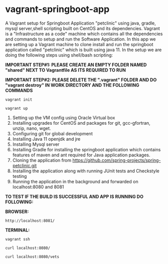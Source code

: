 # vagrant-springboot-app
A Vagrant setup for Springboot Application "petclinic" using java, gradle, mysql server,shell scripting built on CentOS and its dependencies.
Vagrant is a "Infrastructure as a code" machine which contains all the dependencies and commands to setup and run the Software Application. In this app we are setting up a Vagrant machine to clone install and run the springboot application called "petclinic" which is built using java 11. In the setup we are doing the following steps using shell/bash scripting:

<b>IMPORTANT STEP#1: PLEASE CREATE AN EMPTY FOLDER NAMED "shared" NEXT TO  Vagrantfile AS ITS REQUIRED TO RUN </b>

<b>IMPORTANT STEP#2: PLEASE DELETE THE ".vagrant" FOLDER AND DO "vagrant destroy" IN WORK DIRECTORY AND THE FOLLOWING COMMANDS</b>

<code>vagrant init</code>

<code>vagrant up</code>

  1) Setting up the VM config using Oracle Virtual box
  2) Installing upgrades for CentOS and packages for git, gcc-gfortran, unzip, nano, wget.
  3) Configuring git for global development
  4) Installing Java 11 openjdk and jre
  5) Installing Mysql server
  6) Installing Gradle for installing the springboot application which contains features of maven and ant required for Java application packages.
  7) Cloning the application from https://github.com/spring-projects/spring-petclinic.git
  8) Installing the application along with running JUnit tests and Checkstyle testing
  9) Running the application in the background and forwarded on localhost:8080 and 8081

<b>TO TEST IF THE BUILD IS SUCCESSFUL AND APP IS RUNNING DO FOLLOWING:</b>

<b>BROWSER:</b>

<code>http://localhost:8081/</code>


<b>TERMINAL:</b>

<code>vagrant ssh</code>

<code>curl localhost:8080/</code>

<code>curl localhost:8080/vets</code>
